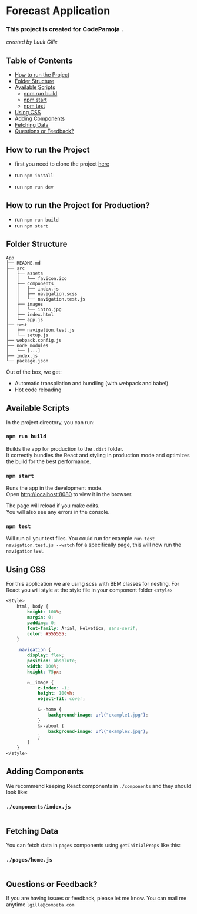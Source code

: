 # Forecast Application

### This project is created for CodePamoja .
*created by Luuk Gille*

## Table of Contents


- [How to run the Project](#how-to-run-the-project)
- [Folder Structure](#folder-structure)
- [Available Scripts](#available-scripts)
  - [npm run build](#npm-run-build)
  - [npm start](#npm-start)
  - [npm test](#npm-test)
- [Using CSS](#using-css)
- [Adding Components](#adding-components)
- [Fetching Data](#fetching-data)
- [Questions or Feedback?](#questions-or-feedback)

## How to run the Project

- first you need to clone the project [here](https://github.com/LuukGille/forecast)

- run `npm install` 

- run `npm run dev`

## How to run the Project for Production?

- run `npm run build`
- run `npm start`

## Folder Structure

```
App
├── README.md
├── src
│   ├── assets
│   │   └── favicon.ico
│   ├── components
│   │   ├── index.js
│   │   ├── navigation.scss
│   │   └── navigation.test.js
│   ├── images
│   │   └── intro.jpg
│   ├── index.html
│   └── app.js
├── test
│   ├── navigation.test.js
│   └── setup.js
├── webpack.config.js
├── node_modules
│   └── [...]
├── index.js
└── package.json
```

Out of the box, we get:

- Automatic transpilation and bundling (with webpack and babel)
- Hot code reloading


## Available Scripts

In the project directory, you can run:

### `npm run build`

Builds the app for production to the `.dist` folder.<br>
It correctly bundles the React and styling in production mode and optimizes the build for the best performance.

### `npm start`

Runs the app in the development mode.<br>
Open [http://localhost:8080](http://localhost:8080) to view it in the browser.

The page will reload if you make edits.<br>
You will also see any errors in the console.

### `npm test`

Will run all your test files.
You could run for example `run test navigation.test.js --watch` for a 
specifically page, this will now run the `navigation` test. 

## Using CSS

For this application we are using scss with BEM classes for nesting. For React you will style at the style file in your component folder `<style>`

```scss
<style>
	html, body {
		height: 100%;
		margin: 0;
		padding: 0;
		font-family: Arial, Helvetica, sans-serif;
		color: #555555;
	}

	.navigation {
		display: flex;
		position: absolute;
		width: 100%;
		height: 75px;

		&__image {
			z-index: -1;
			height: 100vh;
			object-fit: cover;

			&--home {
				background-image: url("example1.jpg");
			}
			&--about {
				background-image: url("example2.jpg");
			}
		}
	}
</style>
```

## Adding Components

We recommend keeping React components in `./components` and they should look like:

### `./components/index.js`

```jsx

```

## Fetching Data

You can fetch data in `pages` components using `getInitialProps` like this:

### `./pages/home.js`

```jsx

```


## Questions or Feedback?

If you are having issues or feedback, please let me know. 
You can mail me anytime `lgille@competa.com`
